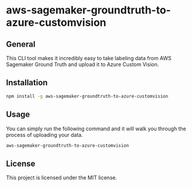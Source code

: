# aws-sagemaker-groundtruth-to-azure-customvision

## General

This CLI tool makes it incredibly easy to take labeling data from AWS Sagemaker Ground Truth and upload it to Azure Custom Vision.

## Installation

```bash
npm install -g aws-sagemaker-groundtruth-to-azure-customvision
```

## Usage

You can simply run the following command and it will walk you through the process of uploading your data.

```bash
aws-sagemaker-groundtruth-to-azure-customvision
```

## License

This project is licensed under the MIT license.

